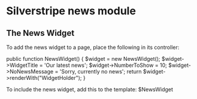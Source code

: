 # Silverstripe news module

## The News Widget

To add the news widget to a page, place the following in its controller:

public function NewsWidget() {
    $widget = new NewsWidget();
    $widget->WidgetTitle = 'Our latest news';
    $widget->NumberToShow = 10;
    $widget->NoNewsMessage = 'Sorry, currently no news';
    return $widget->renderWith("WidgetHolder");
}

To include the news widget, add this to the template:
$NewsWidget



